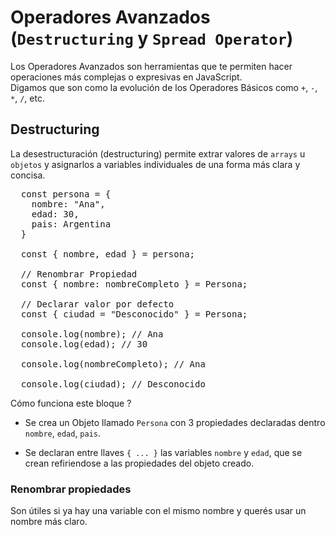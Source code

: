 # Operadores Avanzados (`Destructuring` y `Spread Operator`)

Los Operadores Avanzados son herramientas que te permiten hacer operaciones más complejas o expresivas en JavaScript.  
Digamos que son como la evolución de los Operadores Básicos como `+`, `-`, `*`, `/`, etc.  

## Destructuring  

La desestructuración (destructuring) permite extrar valores de `arrays` u `objetos` y asignarlos a variables individuales de una forma más clara y concisa.  


<pre>
  const persona = {
    nombre: "Ana",
    edad: 30,
    pais: Argentina
  }

  const { nombre, edad } = persona;

  // Renombrar Propiedad
  const { nombre: nombreCompleto } = Persona;

  // Declarar valor por defecto
  const { ciudad = "Desconocido" } = Persona;
  
  console.log(nombre); // Ana
  console.log(edad); // 30

  console.log(nombreCompleto); // Ana

  console.log(ciudad); // Desconocido
</pre>  

  
Cómo funciona este bloque ?  

- Se crea un Objeto llamado `Persona` con 3 propiedades declaradas dentro `nombre`, `edad`, `pais`.

- Se declaran entre llaves `{ ... }` las variables `nombre` y `edad`, que se crean refiriendose a las propiedades del objeto creado.  

### Renombrar propiedades  

Son útiles si ya hay una variable con el mismo nombre y querés usar un nombre más claro.

<pre>
  
</pre>

